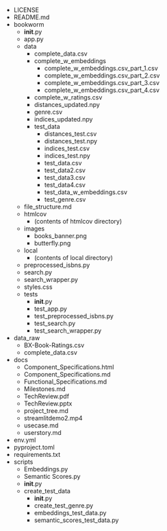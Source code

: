 - LICENSE
- README.md
- bookworm
    - __init__.py
    - app.py
    - data
        - complete_data.csv
        - complete_w_embeddings
            - complete_w_embeddings.csv_part_1.csv
            - complete_w_embeddings.csv_part_2.csv
            - complete_w_embeddings.csv_part_3.csv
            - complete_w_embeddings.csv_part_4.csv
        - complete_w_ratings.csv
        - distances_updated.npy
        - genre.csv
        - indices_updated.npy
        - test_data
            - distances_test.csv
            - distances_test.npy
            - indices_test.csv
            - indices_test.npy
            - test_data.csv
            - test_data2.csv
            - test_data3.csv
            - test_data4.csv
            - test_data_w_embeddings.csv
            - test_genre.csv
    - file_structure.md
    - htmlcov
        - (contents of htmlcov directory)
    - images
        - books_banner.png
        - butterfly.png
    - local
        - (contents of local directory)
    - preprocessed_isbns.py
    - search.py
    - search_wrapper.py
    - styles.css
    - tests
        - __init__.py
        - test_app.py
        - test_preprocessed_isbns.py
        - test_search.py
        - test_search_wrapper.py
- data_raw
    - BX-Book-Ratings.csv
    - complete_data.csv
- docs
    - Component_Specifications.html
    - Component_Specifications.md
    - Functional_Specifications.md
    - Milestones.md
    - TechReview.pdf
    - TechReview.pptx
    - project_tree.md
    - streamlitdemo2.mp4
    - usecase.md
    - userstory.md
- env.yml
- pyproject.toml
- requirements.txt
- scripts
    - Embeddings.py
    - Semantic Scores.py
    - __init__.py
    - create_test_data
        - __init__.py
        - create_test_genre.py
        - embeddings_test_data.py
        - semantic_scores_test_data.py
